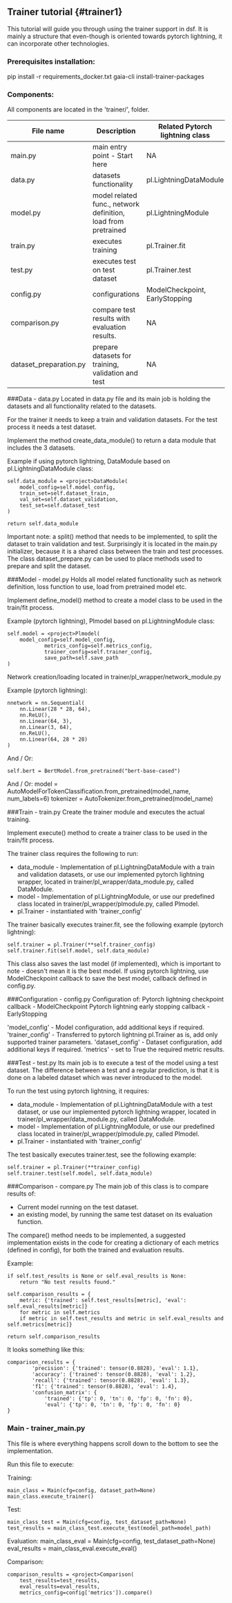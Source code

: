 ## Trainer tutorial {#trainer1}

This tutorial will guide you through using the trainer support in dsf.
It is mainly a structure that even-though is oriented towards pytorch lightning, it can incorporate other technologies.

### Prerequisites installation:
pip install -r requirements_docker.txt
gaia-cli install-trainer-packages


### Components:
All components are located in the 'trainer/', folder.

| File name               | Description                                                   | Related Pytorch lightning class | 
|-------------------------|---------------------------------------------------------------|---------------------------------|
| main.py                 | main entry point - Start here                                 | NA                              |
| data.py                 | datasets functionality                                        | pl.LightningDataModule          |
| model.py                | model related func., network definition, load from pretrained | pl.LightningModule              |
| train.py                | executes training                                             | pl.Trainer.fit                  |
| test.py                 | executes test on test dataset                                 | pl.Trainer.test                 |
| config.py               | configurations                                                | ModelCheckpoint, EarlyStopping  |
| comparison.py           | compare test results with evaluation results.                 | NA                              |
| dataset_preparation.py  | prepare datasets for training, validation and test            | NA                              |


###Data - data.py
Located in data.py file and its main job is holding the datasets and all functionality related to the datasets.

For the trainer it needs to keep a train and validation datasets.
For the test process it needs a test dataset.

Implement the method create_data_module() to return a data module that includes the 3 datasets.

Example if using pytorch lightning, <project>DataModule based on pl.LightningDataModule class:

    self.data_module = <project>DataModule(
        model_config=self.model_config,
        train_set=self.dataset_train,
        val_set=self.dataset_validation,
        test_set=self.dataset_test
    )

    return self.data_module

Important note:
a split() method that needs to be implemented, to split the dataset to train validation and test.
Surprisingly it is located in the main.py initializer, because it is a shared class between the 
train and test processes. 
The class dataset_prepare.py can be used to place methods used to prepare and split the dataset.

###Model - model.py
Holds all model related functionality such as network definition, loss function to use, load from pretrained model etc.

Implement define_model() method to create a model class to be used in the train/fit process.

Example (pytorch lightning), <project>Plmodel based on pl.LightningModule class:

    self.model = <project>Plmodel(
        model_config=self.model_config,
                metrics_config=self.metrics_config,
                trainer_config=self.trainer_config,
                save_path=self.save_path
    )

Network creation/loading located in trainer/pl_wrapper/network_module.py

Example (pytorch lightning):

    nnetwork = nn.Sequential(
        nn.Linear(28 * 28, 64),
        nn.ReLU(),
        nn.Linear(64, 3),
        nn.Linear(3, 64),
        nn.ReLU(),
        nn.Linear(64, 28 * 28)
    )

And / Or:

    self.bert = BertModel.from_pretrained("bert-base-cased")

And / Or:
    model = AutoModelForTokenClassification.from_pretrained(model_name, num_labels=6)
    tokenizer = AutoTokenizer.from_pretrained(model_name)

###Train - train.py
Create the trainer module and executes the actual training.

Implement execute() method to create a trainer class to be used in the train/fit process.

The trainer class requires the following to run:
- data_module - Implementation of pl.LightningDataModule with a train and validation datasets, or use our implemented 
pytorch lightning wrapper, located in trainer/pl_wrapper/data_module.py, called <project>DataModule.
- model - Implementation of pl.LightningModule, or use our predefined class located in trainer/pl_wrapper/plmodule.py,
called <project>Plmodel.
- pl.Trainer - instantiated with 'trainer_config'

The trainer basically executes trainer.fit, see the following example (pytorch lightning):

    self.trainer = pl.Trainer(**self.trainer_config)
    self.trainer.fit(self.model, self.data_module)

This class also saves the last model (if implemented), which is important to note - doesn't mean it is the best model. 
If using pytorch lightning, use ModelCheckpoint callback to save the best model, callback defined in config.py.

###Configuration - config.py
Configuration of:
Pytorch lightning checkpoint callback - ModelCheckpoint
Pytorch lightning early stopping callback - EarlyStopping

'model_config' - Model configuration, add additional keys if required.
'trainer_config' - Transferred to pytorch lightning pl.Trainer as is, add only supported trainer parameters.
'dataset_config' - Dataset configuration, add additional keys if required.
'metrics' - set to True the required metric results.

###Test - test.py
Its main job is to execute a test of the model using a test dataset. The difference between a test and a regular 
prediction, is that it is done on a labeled dataset which was never introduced to the model.

To run the test using pytorch lightning, it requires:
- data_module - Implementation of pl.LightningDataModule with a test dataset, or use our implemented pytorch lightning 
wrapper, located in trainer/pl_wrapper/data_module.py, called <project>DataModule.
- model - Implementation of pl.LightningModule, or use our predefined class located in trainer/pl_wrapper/plmodule.py,
called <project>Plmodel.
- pl.Trainer - instantiated with 'trainer_config'

The test basically executes trainer.test, see the following example:

    self.trainer = pl.Trainer(**trainer_config)
    self.trainer.test(self.model, self.data_module)

###Comparison - compare.py
The main job of this class is to compare results of:
- Current model running on the test dataset.
- an existing model, by running the same test dataset on its evaluation function.

The compare() method needs to be implemented, a suggested implementation exists in the code for creating a dictionary 
of each metrics (defined in config), for both the trained and evaluation results.

Example:

    if self.test_results is None or self.eval_results is None:
        return "No test results found."

    self.comparison_results = {
        metric: {'trained': self.test_results[metric], 'eval': self.eval_results[metric]}
        for metric in self.metrics
        if metric in self.test_results and metric in self.eval_results and self.metrics[metric]}

    return self.comparison_results

It looks something like this:

    comparison_results = {
            'precision': {'trained': tensor(0.8828), 'eval': 1.1}, 
            'accuracy': {'trained': tensor(0.8828), 'eval': 1.2}, 
            'recall': {'trained': tensor(0.8828), 'eval': 1.3}, 
            'f1': {'trained': tensor(0.8828), 'eval': 1.4}, 
            'confusion_matrix': {
                'trained': {'tp': 0, 'tn': 0, 'fp': 0, 'fn': 0},
                'eval': {'tp': 0, 'tn': 0, 'fp': 0, 'fn': 0}
    }

### Main - trainer_main.py
This file is where everything happens scroll down to the bottom to see the implementation.

Run this file to execute:

Training:

    main_class = Main(cfg=config, dataset_path=None)
    main_class.execute_trainer()

Test:

    main_class_test = Main(cfg=config, test_dataset_path=None)
    test_results = main_class_test.execute_test(model_path=model_path)

Evaluation:
    main_class_eval = Main(cfg=config, test_dataset_path=None)
    eval_results = main_class_eval.execute_eval()

Comparison:

    comparison_results = <project>Comparison(
        test_results=test_results,
        eval_results=eval_results,
        metrics_config=config['metrics']).compare()
